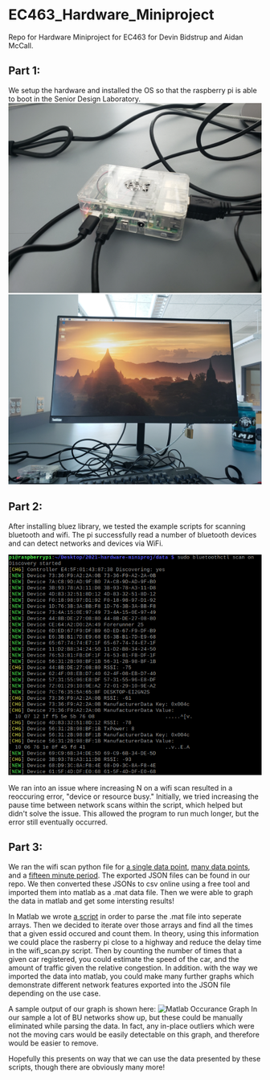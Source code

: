 # EC463_Hardware_Miniproject
Repo for Hardware Miniproject for EC463 for Devin Bidstrup and Aidan McCall.

## Part 1:
We setup the hardware and installed the OS so that the raspberry pi is able to boot in the Senior Design Laboratory.
![Hardware Setup](/pics/part1_setup.jpg)
![Booted the OS](/pics/part1_setup_2.jpg)

## Part 2:
After installing bluez library, we tested the example scripts for scanning bluetooth and wifi. The pi successfully read a number of bluetooth devices and can detect networks and devices via WiFi.

![Bluetooth Scan](/pics/screen.png)

We ran into an issue where increasing N on a wifi scan resulted in a reoccuring error, "device or resource busy." Initially, we tried increasing the pause time between network scans within the script, which helped but didn't solve the issue. This allowed the program to run much longer, but the error still eventually occurred.

## Part 3:
We ran the wifi scan python file for [a single data point](/data/single_data.json), [many data points](/data/many_data.json), and a [fifteen minute period](/data/data_set_3.json).  The exported JSON files can be found in our repo.  We then converted these JSONs to csv online using a free tool and imported them into matlab as a .mat data file.  Then we were able to graph the data in matlab and get some intersting results!

In Matlab we wrote [a script](/matlab/wifi_data_proc.m) in order to parse the .mat file into seperate arrays.  Then we decided to iterate over those arrays and find all the times that a given essid occured and count them.  In theory, using this information we could place the rasberry pi close to a highway and reduce the delay time in the wifi_scan.py script.  Then by counting the number of times that a given car registered, you could estimate the speed of the car, and the amount of traffic given the relative congestion.  In addition. with the way we imported the data into matlab, you could make many further graphs which demonstrate different network features exported into the JSON file depending on the use case.

A sample output of our graph is shown here:
![Matlab Occurance Graph](/pics/matlab.jpg)
In our sample a lot of BU networks show up, but these could be manually eliminated while parsing the data.  In fact, any in-place outliers which were not the moving cars would be easily detectable on this graph, and therefore would be easier to remove.

Hopefully this presents on way that we can use the data presented by these scripts, though there are obviously many more!
